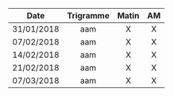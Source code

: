 |Date | Trigramme | Matin  | AM  |
|-----|:---------:|:------:|:---:|
| 31/01/2018 | aam |   X   |  X  |
| 07/02/2018 | aam |   X   |  X  |
| 14/02/2018 | aam |   X   |  X  |
| 21/02/2018 | aam |   X   |  X  |
| 07/03/2018 | aam |   X   |  X  |
